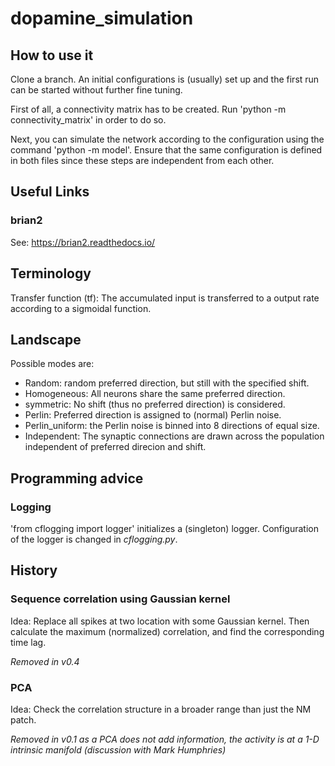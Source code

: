 # dopamine_simulation

## How to use it

Clone a branch.
An initial configurations is (usually) set up and the first run can be started without further fine tuning.

First of all, a connectivity matrix has to be created. Run 'python -m connectivity_matrix' in order to do so.

Next, you can simulate the network according to the configuration using the command 'python -m model'. Ensure that the same configuration is defined in both files since these steps are independent from each other.


## Useful Links
### brian2
See: https://brian2.readthedocs.io/


## Terminology

Transfer function (tf): The accumulated input is transferred to a output rate according to a sigmoidal function.

## Landscape
Possible modes are:
 - Random: random preferred direction, but still with the specified shift.
 - Homogeneous: All neurons share the same preferred direction.
 - symmetric: No shift (thus no preferred direction) is considered.
 - Perlin: Preferred direction is assigned to (normal) Perlin noise.
 - Perlin_uniform: the Perlin noise is binned into 8 directions of equal size.
 - Independent: The synaptic connections are drawn across the population independent of preferred direcion and shift.

## Programming advice
### Logging
'from cflogging import logger' initializes a (singleton) logger.
Configuration of the logger is changed in _cflogging.py_.

## History
### Sequence correlation using Gaussian kernel
Idea: Replace all spikes at two location with some Gaussian kernel. Then calculate the maximum (normalized) correlation, and find the corresponding time lag.

_Removed in v0.4_

### PCA
Idea: Check the correlation structure in a broader range than just the NM patch.

_Removed in v0.1 as a PCA does not add information, the activity is at a 1-D intrinsic manifold (discussion with Mark Humphries)_
